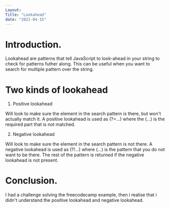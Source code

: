 ```yaml
---
Layout:
Title: "Lookahead"
date: "2021-04-15"
---
```


# Introduction.

Lookahead are patterns that tell JavaScript to look-ahead in your string to check for patterns futher along. This can be useful when you want to search for multiple pattern over the string.

# Two kinds of lookahead

1. Positive lookahead

Will look to make sure the element in the search pattern is there, but won't actually match it. A positive lookahead is used as (?=...) where the (...) is the required part that is not matched.

2. Negative lookahead

Will look to make sure the element in the search pattern is not there. A negative lookahead is used as (?!...) where (...) is the pattern that you do not want to be there. The rest of the pattern is returned if the negative lookahead is not present.

# Conclusion.

I had a challenge solving the freecodecamp example, then i realise that i didn't understand the positive lookahead and negative lookahead.









